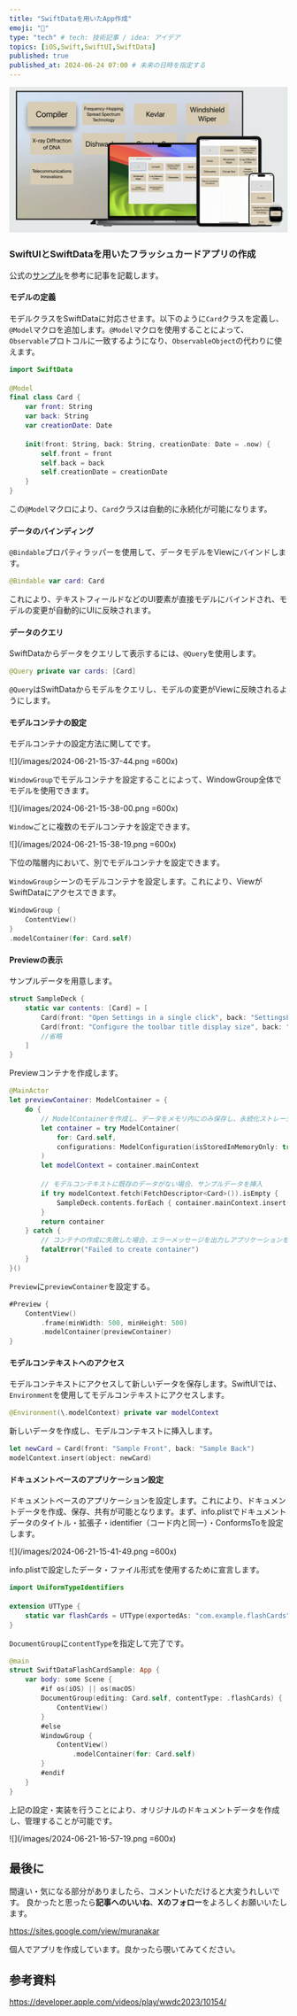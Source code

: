 ```yaml
---
title: "SwiftDataを用いたApp作成"
emoji: "💾"
type: "tech" # tech: 技術記事 / idea: アイデア
topics: [iOS,Swift,SwiftUI,SwiftData]
published: true
published_at: 2024-06-24 07:00 # 未来の日時を指定する
---
```


![](/images/2024-06-21-15-35-05.png)

### SwiftUIとSwiftDataを用いたフラッシュカードアプリの作成

公式の[サンプル](https://developer.apple.com/documentation/SwiftUI/Building-a-document-based-app-using-SwiftData)を参考に記事を記載します。

#### モデルの定義

モデルクラスをSwiftDataに対応させます。以下のように`Card`クラスを定義し、`@Model`マクロを追加します。`@Model`マクロを使用することによって、`Observable`プロトコルに一致するようになり、`ObservableObject`の代わりに使えます。

```swift
import SwiftData

@Model
final class Card {
    var front: String
    var back: String
    var creationDate: Date

    init(front: String, back: String, creationDate: Date = .now) {
        self.front = front
        self.back = back
        self.creationDate = creationDate
    }
}
```

この`@Model`マクロにより、`Card`クラスは自動的に永続化が可能になります。

#### データのバインディング

`@Bindable`プロパティラッパーを使用して、データモデルをViewにバインドします。

```swift
@Bindable var card: Card
```

これにより、テキストフィールドなどのUI要素が直接モデルにバインドされ、モデルの変更が自動的にUIに反映されます。

#### データのクエリ

SwiftDataからデータをクエリして表示するには、`@Query`を使用します。

```swift
@Query private var cards: [Card]
```

`@Query`はSwiftDataからモデルをクエリし、モデルの変更がViewに反映されるようにします。

#### モデルコンテナの設定

モデルコンテナの設定方法に関してです。

![](/images/2024-06-21-15-37-44.png =600x)

`WindowGroup`でモデルコンテナを設定することによって、WindowGroup全体でモデルを使用できます。

![](/images/2024-06-21-15-38-00.png =600x)

`Window`ごとに複数のモデルコンテナを設定できます。

![](/images/2024-06-21-15-38-19.png =600x)

下位の階層内において、別でモデルコンテナを設定できます。

`WindowGroup`シーンのモデルコンテナを設定します。これにより、ViewがSwiftDataにアクセスできます。

```swift
WindowGroup {
    ContentView()
}
.modelContainer(for: Card.self)
```

#### Previewの表示

サンプルデータを用意します。

```swift
struct SampleDeck {
    static var contents: [Card] = [
        Card(front: "Open Settings in a single click", back: "SettingsLink"),
        Card(front: "Configure the toolbar title display size", back: "toolbarTitleDisplayMode(_:)"),
        //省略
    ]
}
```

Previewコンテナを作成します。

```swift
@MainActor
let previewContainer: ModelContainer = {
    do {
        // ModelContainerを作成し、データをメモリ内にのみ保存し、永続化ストレージを使用せずに使用する設定を追加
        let container = try ModelContainer(
            for: Card.self,
            configurations: ModelConfiguration(isStoredInMemoryOnly: true)
        )
        let modelContext = container.mainContext

        // モデルコンテキストに既存のデータがない場合、サンプルデータを挿入
        if try modelContext.fetch(FetchDescriptor<Card>()).isEmpty {
            SampleDeck.contents.forEach { container.mainContext.insert($0) }
        }
        return container
    } catch {
        // コンテナの作成に失敗した場合、エラーメッセージを出力しアプリケーションを終了
        fatalError("Failed to create container")
    }
}()
```

`Preview`に`previewContainer`を設定する。

```swift
#Preview {
    ContentView()
        .frame(minWidth: 500, minHeight: 500)
        .modelContainer(previewContainer)
}
```

#### モデルコンテキストへのアクセス

モデルコンテキストにアクセスして新しいデータを保存します。SwiftUIでは、`Environment`を使用してモデルコンテキストにアクセスします。

```swift
@Environment(\.modelContext) private var modelContext
```

新しいデータを作成し、モデルコンテキストに挿入します。

```swift
let newCard = Card(front: "Sample Front", back: "Sample Back")
modelContext.insert(object: newCard)
```

#### ドキュメントベースのアプリケーション設定

ドキュメントベースのアプリケーションを設定します。これにより、ドキュメントデータを作成、保存、共有が可能となります。まず、info.plistでドキュメントデータのタイトル・拡張子・identifier（コード内と同一）・ConformsToを設定します。

![](/images/2024-06-21-15-41-49.png =600x)

info.plistで設定したデータ・ファイル形式を使用するために宣言します。

```swift
import UniformTypeIdentifiers

extension UTType {
    static var flashCards = UTType(exportedAs: "com.example.flashCards")
}
```

`DocumentGroup`に`contentType`を指定して完了です。

```swift
@main
struct SwiftDataFlashCardSample: App {
    var body: some Scene {
        #if os(iOS) || os(macOS)
        DocumentGroup(editing: Card.self, contentType: .flashCards) {
            ContentView()
        }
        #else
        WindowGroup {
            ContentView()
                .modelContainer(for: Card.self)
        }
        #endif
    }
}
```

上記の設定・実装を行うことにより、オリジナルのドキュメントデータを作成し、管理することが可能です。

![](/images/2024-06-21-16-57-19.png =600x)

## 最後に

間違い・気になる部分がありましたら、コメントいただけると大変うれしいです。
良かったと思ったら**記事へのいいね**、**Xのフォロー**をよろしくお願いいたします。

https://sites.google.com/view/muranakar

個人でアプリを作成しています。良かったら覗いてみてください。

## 参考資料

https://developer.apple.com/videos/play/wwdc2023/10154/